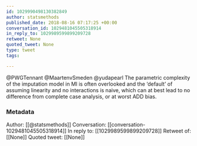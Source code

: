 ```yaml
---
id: 1029990498130382849
author: statsmethods
published_date: 2018-08-16 07:17:25 +00:00
conversation_id: 1029481045505318914
in_reply_to: 1029989599899209728
retweet: None
quoted_tweet: None
type: tweet
tags:

---
```


@PWGTennant @MaartenvSmeden @yudapearl The parametric complexity of the imputation model in MI is often overlooked and the ‘default’ of assuming linearity and no interactions is naive, which can at best lead to no difference from complete case analysis, or at worst ADD bias.

### Metadata

Author: [[@statsmethods]]
Conversation: [[conversation-1029481045505318914]]
In reply to: [[1029989599899209728]]
Retweet of: [[None]]
Quoted tweet: [[None]]
